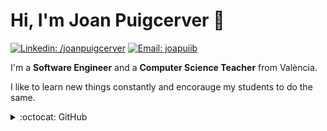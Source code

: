 # Hi, I'm Joan Puigcerver 👋
[![Linkedin: /joanpuigcerver](https://img.shields.io/badge/-Linkedin-blue?style=flat&logo=Linkedin&link=https://www.linkedin.com/in/joanpuigcerver/)](https://www.linkedin.com/in/joanpuigcerver/)
[![Email: joapuiib](https://img.shields.io/badge/-Email-gray?style=flat&logo=Minutemailer&logoColor=white)](mailto:joapuiib@gmail.com)

I'm a __Software Engineer__ and a __Computer Science Teacher__ from València.

I like to learn new things constantly and encorauge my students to do the same.

<details>
  <summary>:octocat: GitHub</summary>
  
![](https://github-profile-summary-cards.vercel.app/api/cards/profile-details?username=joapuiib&theme=vue)
![](https://github-readme-stats-git-masterrstaa-rickstaa.vercel.app/api?username=joapuiib)

</details>

